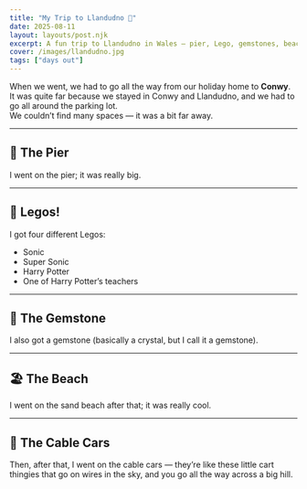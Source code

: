 ```yaml
---
title: "My Trip to Llandudno 🎢"
date: 2025-08-11
layout: layouts/post.njk
excerpt: A fun trip to Llandudno in Wales — pier, Lego, gemstones, beach and cable cars!
cover: /images/llandudno.jpg
tags: ["days out"]
---
```


When we went, we had to go all the way from our holiday home to **Conwy**.  
It was quite far because we stayed in Conwy and Llandudno, and we had to go all around the parking lot.  
We couldn’t find many spaces — it was a bit far away.

---

## 🎢 The Pier
I went on the pier; it was really big.

---

## 🧱 Legos!
I got four different Legos:

- Sonic  
- Super Sonic  
- Harry Potter  
- One of Harry Potter’s teachers  

---

## 💎 The Gemstone
I also got a gemstone (basically a crystal, but I call it a gemstone).

---

## 🏖️ The Beach
I went on the sand beach after that; it was really cool.

---

## 🚡 The Cable Cars
Then, after that, I went on the cable cars — they’re like these little cart thingies that go on wires in the sky, and you go all the way across a big hill.
